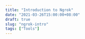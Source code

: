 ```yaml
---
title: "Introduction to Ngrok"
date: "2021-03-26T15:00:00+08:00"
draft: true
slug: "ngrok-intro"
tags: ["Tools"]
---
```


